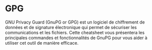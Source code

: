 <!-- meta
---------------------------------------------------------------------------------------
Auteur  == Loxcy
Version == 0.1
Date    == 2020/02/02
Type    == Cheatsheet
Tags    == GPG
Preview == gpg
Résumé  == Cheatsheet des commandes et outils de GnuPG
---------------------------------------------------------------------------------------
endmeta -->

GPG
===

GNU Privacy Guard (GnuPG or GPG) est un logiciel de chiffrement de données et de signature électronique qui permet de sécuriser les communications et les fichiers. Cette cheatsheet vous présentera les principales commandes et fonctionnalités de GnuPG pour vous aider à utiliser cet outil de manière efficace.
